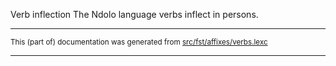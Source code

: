 Verb inflection
The Ndolo language verbs inflect in persons.

* * *

<small>This (part of) documentation was generated from [src/fst/affixes/verbs.lexc](https://github.com/giellalt/lang-ndl/blob/main/src/fst/affixes/verbs.lexc)</small>

---

